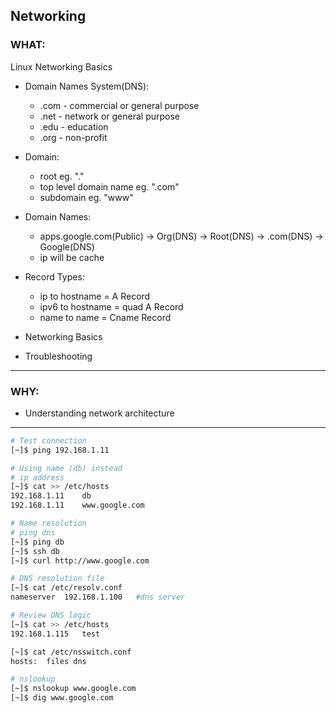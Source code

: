 ## Networking ##

### WHAT: ###
Linux Networking Basics

- Domain Names System(DNS):
    - .com - commercial or general purpose
    - .net - network or general purpose
    - .edu - education
    - .org - non-profit

- Domain:
    - root eg. "."
    - top level domain name eg. ".com"
    - subdomain eg. "www"

- Domain Names:
    - apps.google.com(Public) -> Org(DNS) -> Root(DNS) -> .com(DNS) -> Google(DNS)
    - ip will be cache

- Record Types:
    - ip to hostname = A Record
    - ipv6 to hostname = quad A Record 
    - name to name = Cname Record

- Networking Basics
- Troubleshooting
---

### WHY: ###
- Understanding network architecture
---

```bash
# Test connection
[~]$ ping 192.168.1.11

# Using name (db) instead 
# ip address
[~]$ cat >> /etc/hosts
192.168.1.11    db
192.168.1.11    www.google.com

# Name resolution
# ping dns
[~]$ ping db
[~]$ ssh db
[~]$ curl http://www.google.com

# DNS resolution file
[~]$ cat /etc/resolv.conf
nameserver  192.168.1.100   #dns server

# Review DNS logic
[~]$ cat >> /etc/hosts
192.168.1.115   test

[~]$ cat /etc/nsswitch.conf
hosts:  files dns

# nslookup
[~]$ nslookup www.google.com
[~]$ dig www.google.com

```


